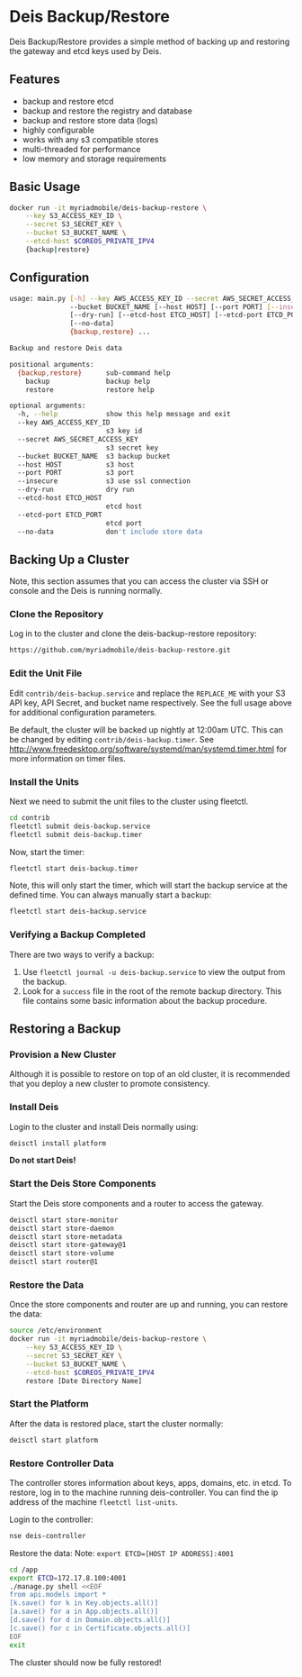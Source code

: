 # Deis Backup/Restore

Deis Backup/Restore provides a simple method of backing up and restoring the gateway and etcd keys used by Deis.

## Features
- backup and restore etcd
- backup and restore the registry and database
- backup and restore store data (logs)
- highly configurable
- works with any s3 compatible stores
- multi-threaded for performance
- low memory and storage requirements

## Basic Usage

```bash
docker run -it myriadmobile/deis-backup-restore \
	--key S3_ACCESS_KEY_ID \
	--secret S3_SECRET_KEY \
	--bucket S3_BUCKET_NAME \
	--etcd-host $COREOS_PRIVATE_IPV4
	{backup|restore}
```

## Configuration
```bash
usage: main.py [-h] --key AWS_ACCESS_KEY_ID --secret AWS_SECRET_ACCESS_KEY
               --bucket BUCKET_NAME [--host HOST] [--port PORT] [--insecure]
               [--dry-run] [--etcd-host ETCD_HOST] [--etcd-port ETCD_PORT]
               [--no-data]
               {backup,restore} ...

Backup and restore Deis data

positional arguments:
  {backup,restore}      sub-command help
    backup              backup help
    restore             restore help

optional arguments:
  -h, --help            show this help message and exit
  --key AWS_ACCESS_KEY_ID
                        s3 key id
  --secret AWS_SECRET_ACCESS_KEY
                        s3 secret key
  --bucket BUCKET_NAME  s3 backup bucket
  --host HOST           s3 host
  --port PORT           s3 port
  --insecure            s3 use ssl connection
  --dry-run             dry run
  --etcd-host ETCD_HOST
                        etcd host
  --etcd-port ETCD_PORT
                        etcd port
  --no-data             don't include store data

```

## Backing Up a Cluster

Note, this section assumes that you can access the cluster via SSH or console and the Deis is running normally.

### Clone the Repository

Log in to the cluster and clone the deis-backup-restore repository:

```bash
https://github.com/myriadmobile/deis-backup-restore.git
```

### Edit the Unit File

Edit `contrib/deis-backup.service` and replace the `REPLACE_ME` with your S3 API key, API Secret, and bucket name respectively.
See the full usage above for additional configuration parameters.

Be default, the cluster will be backed up nightly at 12:00am UTC. This can be changed by editing `contrib/deis-backup.timer`.
See http://www.freedesktop.org/software/systemd/man/systemd.timer.html for more information on timer files.

### Install the Units

Next we need to submit the unit files to the cluster using fleetctl.

```bash
cd contrib
fleetctl submit deis-backup.service
fleetctl submit deis-backup.timer
```

Now, start the timer:

```bash
fleetctl start deis-backup.timer
```

Note, this will only start the timer, which will start the backup service at the defined time. You can always manually start a backup:
 
```bash
fleetctl start deis-backup.service
```

### Verifying a Backup Completed

There are two ways to verify a backup:

1. Use `fleetctl journal -u deis-backup.service` to view the output from the backup.
2. Look for a `success` file in the root of the remote backup directory. This file contains some basic information about the backup procedure.


## Restoring a Backup

### Provision a New Cluster

Although it is possible to restore on top of an old cluster, it is recommended that you deploy a new cluster to promote consistency.

### Install Deis

Login to the cluster and install Deis normally using:

```bash
deisctl install platform
```

**Do not start Deis!**

### Start the Deis Store Components

Start the Deis store components and a router to access the gateway.

```bash
deisctl start store-monitor
deisctl start store-daemon
deisctl start store-metadata
deisctl start store-gateway@1
deisctl start store-volume
deisctl start router@1
```

### Restore the Data

Once the store components and router are up and running, you can restore the data:

```bash
source /etc/environment
docker run -it myriadmobile/deis-backup-restore \
	--key S3_ACCESS_KEY_ID \
	--secret S3_SECRET_KEY \
	--bucket S3_BUCKET_NAME \
	--etcd-host $COREOS_PRIVATE_IPV4
	restore [Date Directory Name]
```

### Start the Platform

After the data is restored place, start the cluster normally:

```bash
deisctl start platform
```

### Restore Controller Data

The controller stores information about keys, apps, domains, etc. in etcd. To restore, log in to the machine running deis-controller. You can find
the ip address of the machine `fleetctl list-units`.

Login to the controller:

```bash
nse deis-controller
```

Restore the data:
Note: `export ETCD=[HOST IP ADDRESS]:4001`

```bash
cd /app
export ETCD=172.17.8.100:4001
./manage.py shell <<EOF
from api.models import *
[k.save() for k in Key.objects.all()]
[a.save() for a in App.objects.all()]
[d.save() for d in Domain.objects.all()]
[c.save() for c in Certificate.objects.all()]
EOF
exit
```

The cluster should now be fully restored!